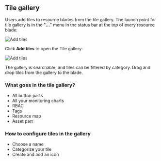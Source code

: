 <properties title="Tile gallery" pageTitle="Tiles" description="" authors="mattshel" />

<tags
    ms.service="portalfx"
    ms.workload="portalfx"
    ms.tgt_pltfrm="portalfx"
    ms.devlang="portalfx"
    ms.topic="get-started-article"
    ms.date="07/17/2015" 
    ms.author="mattshel"/>   

<a name="tile-gallery"></a>
## Tile gallery ##

Users add tiles to resource blades from the tile gallery. The launch point for tile gallery is in the "**...**" menu in the status bar at the top of every resource blade:

![Add tiles][tile_gallery1]

Click **Add tiles** to open the Tile gallery:

![Add tiles][tile_gallery2]

The gallery is searchable, and tiles can be filtered by category. Drag and drop tiles from the gallery to the blade.

<a name="tile-gallery-what-goes-in-the-tile-gallery"></a>
### What goes in the tile gallery? ###

- All button parts
- All your monitoring charts
- RBAC
- Tags
- Resource map
- Asset part

<a name="tile-gallery-how-to-configure-tiles-in-the-gallery"></a>
### How to configure tiles in the gallery ###



- Choose a name 
- Categorize your tile
- Create and add an icon


[tile_gallery1]: ../media/portalfx-ux-tiles/tile_gallery1.jpg
[tile_gallery2]: ../media/portalfx-ux-tiles/tile_gallery2.jpg